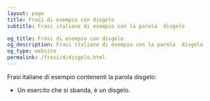 ```yaml
---
layout: page
title: Frasi di esempio con disgelo 
subtitle: Frasi italiane di esempio con la parola  disgelo

og_title: Frasi di esempio con disgelo 
og_description: Frasi italiane di esempio con la parola  disgelo
og_type: website
permalink: /frasi/d/disgelo.html
---
```


Frasi italiane di esempio contenenti la parola disgelo:


- Un esercito che si sbanda, è un disgelo.
